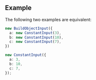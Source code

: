 ## Example

The following two examples are equivalent:

```typescript
new BuildObjectInput({
  a: new ConstantInput(3),
  b: new ConstantInput(10),
  c: new ConstantInput(7),
})

new ConstantInput({
  a: 3,
  b: 10,
  c: 7,
});
```
